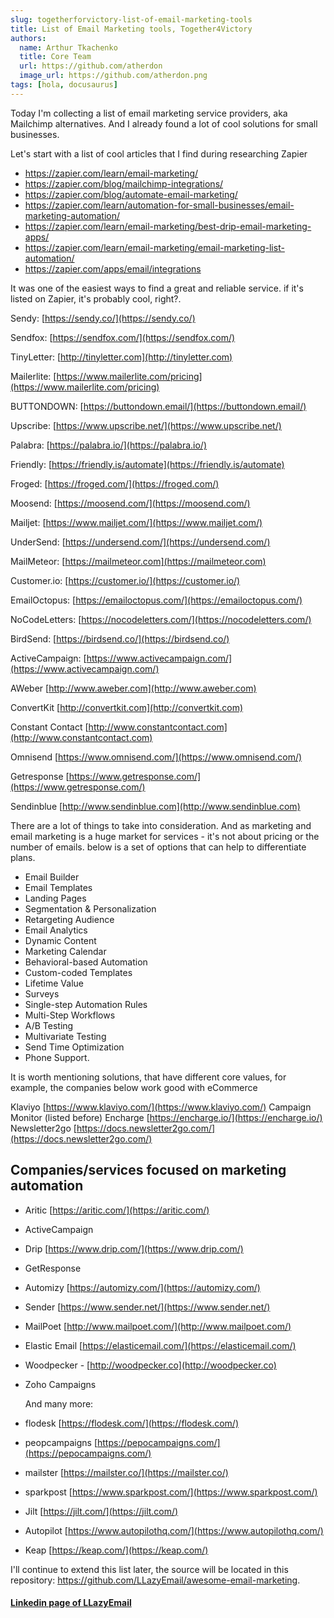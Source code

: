 ```yaml
---
slug: togetherforvictory-list-of-email-marketing-tools
title: List of Email Marketing tools, Together4Victory
authors:
  name: Arthur Tkachenko
  title: Core Team
  url: https://github.com/atherdon
  image_url: https://github.com/atherdon.png
tags: [hola, docusaurus]
---
```



Today I'm collecting a list of email marketing service providers, aka Mailchimp alternatives. And I already found a lot of cool solutions for small businesses.

Let's start with a list of cool articles that I find during researching Zapier

- https://zapier.com/learn/email-marketing/
- https://zapier.com/blog/mailchimp-integrations/
- https://zapier.com/blog/automate-email-marketing/
- https://zapier.com/learn/automation-for-small-businesses/email-marketing-automation/
- https://zapier.com/learn/email-marketing/best-drip-email-marketing-apps/
- https://zapier.com/learn/email-marketing/email-marketing-list-automation/
- https://zapier.com/apps/email/integrations

It was one of the easiest ways to find a great and reliable service. if it's listed on Zapier, it's probably cool, right?.

  Sendy:
[https://sendy.co/](https://sendy.co/)

  Sendfox:
[https://sendfox.com/](https://sendfox.com/)

  TinyLetter:
[http://tinyletter.com](http://tinyletter.com)

  Mailerlite:
[https://www.mailerlite.com/pricing](https://www.mailerlite.com/pricing)

  BUTTONDOWN:
[https://buttondown.email/](https://buttondown.email/)

  Upscribe:
[https://www.upscribe.net/](https://www.upscribe.net/)

  Palabra:
[https://palabra.io/](https://palabra.io/)

  Friendly:
[https://friendly.is/automate](https://friendly.is/automate)

  Froged:
[https://froged.com/](https://froged.com/)

  Moosend:
[https://moosend.com/](https://moosend.com/)

  Mailjet:
[https://www.mailjet.com/](https://www.mailjet.com/)

  UnderSend:
[https://undersend.com/](https://undersend.com/)

  MailMeteor:
[https://mailmeteor.com](https://mailmeteor.com)

  Customer.io:
[https://customer.io/](https://customer.io/)

  EmailOctopus:
[https://emailoctopus.com/](https://emailoctopus.com/)

  NoCodeLetters:
[https://nocodeletters.com/](https://nocodeletters.com/)

  BirdSend:
[https://birdsend.co/](https://birdsend.co/)

  ActiveCampaign:
[https://www.activecampaign.com/](https://www.activecampaign.com/)

  AWeber [http://www.aweber.com](http://www.aweber.com)

  ConvertKit [http://convertkit.com](http://convertkit.com)

  Constant Contact [http://www.constantcontact.com](http://www.constantcontact.com)

  Omnisend [https://www.omnisend.com/](https://www.omnisend.com/)

  Getresponse [https://www.getresponse.com/](https://www.getresponse.com/)

  Sendinblue [http://www.sendinblue.com](http://www.sendinblue.com)

There are a lot of things to take into consideration. 
And as marketing and email marketing is a huge market for services - it's not about pricing or the number of emails. below is a set of options that can help to differentiate plans.

- Email Builder
- Email Templates
- Landing Pages
- Segmentation & Personalization
- Retargeting Audience
- Email Analytics
- Dynamic Content
- Marketing Calendar
- Behavioral-based Automation
- Custom-coded Templates
- Lifetime Value
- Surveys
- Single-step Automation Rules
- Multi-Step Workflows
- A/B Testing
- Multivariate Testing
- Send Time Optimization
- Phone Support.

It is worth mentioning solutions, that have different core values, for example, the companies below work good with eCommerce

Klaviyo [https://www.klaviyo.com/](https://www.klaviyo.com/)
Campaign Monitor (listed before)
Encharge [https://encharge.io/](https://encharge.io/)
Newsletter2go [https://docs.newsletter2go.com/](https://docs.newsletter2go.com/)

## Companies/services focused on marketing automation
- Aritic [https://aritic.com/](https://aritic.com/)
- ActiveCampaign
- Drip [https://www.drip.com/](https://www.drip.com/)
- GetResponse
- Automizy [https://automizy.com/](https://automizy.com/)
- Sender [https://www.sender.net/](https://www.sender.net/)
- MailPoet [http://www.mailpoet.com/](http://www.mailpoet.com/)
- Elastic Email [https://elasticemail.com/](https://elasticemail.com/)
- Woodpecker - [http://woodpecker.co](http://woodpecker.co)
- Zoho Campaigns

  And many more:

- flodesk [https://flodesk.com/](https://flodesk.com/)
- peopcampaigns [https://pepocampaigns.com/](https://pepocampaigns.com/)
- mailster [https://mailster.co/](https://mailster.co/)
- sparkpost [https://www.sparkpost.com/](https://www.sparkpost.com/)
- Jilt [https://jilt.com/](https://jilt.com/)
- Autopilot [https://www.autopilothq.com/](https://www.autopilothq.com/)
- Keap [https://keap.com/](https://keap.com/)

I'll continue to extend this list later, the source will be located in this repository: https://github.com/LLazyEmail/awesome-email-marketing.


#### [Linkedin page of LLazyEmail](https://www.linkedin.com/company/llazyemail/)
